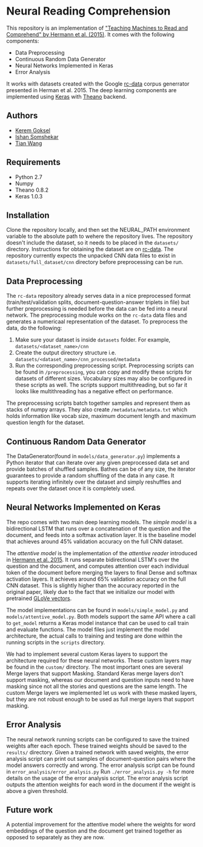 # Neural Reading Comprehension

This repository is an implementation of ["Teaching Machines to Read and Comprehend" by Hermann et al. (2015)](http://arxiv.org/abs/1506.03340). It comes with the following components:

* Data Preprocessing
* Continuous Random Data Generator
* Neural Networks Implemented in Keras
* Error Analysis 

It works with datasets created with the Google [rc-data](https://github.com/deepmind/rc-data) corpus generrator presented in Herman et al. 2015. The deep learning components are implemented using [Keras](https://keras.io) with [Theano](http://deeplearning.net/software/theano/) backend.

## Authors

* [Kerem Goksel](https://github.com/bkgoksel)
* [Ishan Somshekar](https://github.com/ishansomshekar)
* [Tian Wang](https://github.com/tianwang95)

## Requirements

* Python 2.7
* Numpy 
* Theano 0.8.2
* Keras 1.0.3

## Installation

Clone the repository locally, and then set the NEURAL_PATH environment variable to the absolute path to wehere the repository lives. The repository doesn't include the dataset, so it needs to be placed in the `datasets/` directory. Instructions for obtaining the dataset are on [rc-data](https://github.com/deepmind/rc-data). The repository currently expects the unpacked CNN data files to exist in `datasets/full_dataset/cnn` directory before preprocessing can be run.

## Data Preprocessing

The `rc-data` repository already serves data in a nice preprocessed format (train/test/validation splits, document-question-answer triplets in file) but further preprocessing is needed before the data can be fed into a neural network. The preprocessing module works on the `rc-data` data files and generates a numericaal representation of the dataset. To preprocess the data, do the following:

1. Make sure your dataset is inside `datasets` folder. For example, `datasets/<dataset_name>/cnn`
2. Create the output directory structure i.e. `datasets/<dataset_name>/cnn_processed/metadata`
3. Run the corresponding preprocessing script. Preprocessing scripts can be found in `/preprocessing`, you can copy and modify these scripts for datasets of different sizes. Vocabulary sizes may also be configured in these scripts as well. The scripts support multithreading, but so far it looks like multithreading has a negative effect on performance.

The preprocessing scripts batch together samples and represent them as stacks of numpy arrays. They also create `/metadata/metadata.txt` which holds information like vocab size, maximum document length and maximum question length for the dataset.

## Continuous Random Data Generator

The DataGenerator(found in `models/data_generator.py`) implements a Python iterator  that can iterate over any given preprocessed data set and provide batches of shuffled samples. Bathes can be of any size, the iterator guarantees to provide a random shuffling of the data in any case. It supports iterating infinitely over the dataset and simply reshuffles and repeats over the dataset once it is completely used.

## Neural Networks Implemented on Keras

The repo comes with two main deep learning models. 
The *simple model* is a bidirectional LSTM that runs over a concatenation of the question and the document, and feeds into a softmax activation layer. It is the baseline model that achieves around 45% validation accuracy on the full CNN dataset.

The *attentive model* is the implementation of the *attentive reader* introduced in [Hermann et al. 2015](http://arxiv.org/abs/1506.03340). It runs separate bidirectional LSTM's over the question and the document, and computes attention over each individual token of the document before merging the layers to final Dense and softmax activation layers. It achieves around 65% validation accuracy on the full CNN dataset. This is slightly higher than the accuracy reported in the original paper, likely due to the fact that we initialize our model with pretrained [GLoVe vectors](http://nlp.stanford.edu/pubs/glove.pdf).

The model implementations can be found in `models/simple_model.py` and `models/attentive_model.py`. Both models support the same API where a call to `get_model` returns a Keras model instance that can be used to call train and evaluate functions. The model files just implement the model architecture, the actual calls to training and testing are done within the running scripts in the `scripts` directory.

We had to implement several custom Keras layers to support the architecture required for these neural networks. These custom layers may be found in the `custom/` directory. The most important ones are several Merge layers that support Masking. Standard Keras merge layers don't support masking, whereas our document and question inputs need to have masking since not all the stories and questions are the same length. The custom Merge layers we implemented let us work with these masked layers, but they are not robust enough to be used as full merge layers that support masking. 

## Error Analysis

The neural network running scripts can be configured to save the trained weights after each epoch. These trained weights should be saved to the `results/` directory. Given a trained network with saved weights, the error analysis script can print out samples of document-question pairs where the model answers correctly and wrong. The error analysis script can be found in `error_analysis/error_analysis.py` Run `./error_analysis.py -h` for more details on the usage of the error analysis script. The error analysis script outputs the attention weights for each word in the document if the weight is above a given threshold.

## Future work

A potential improvement for the attentive model where the weights for word embeddings of the question and the document get trained together as opposed to separately as they are now.
